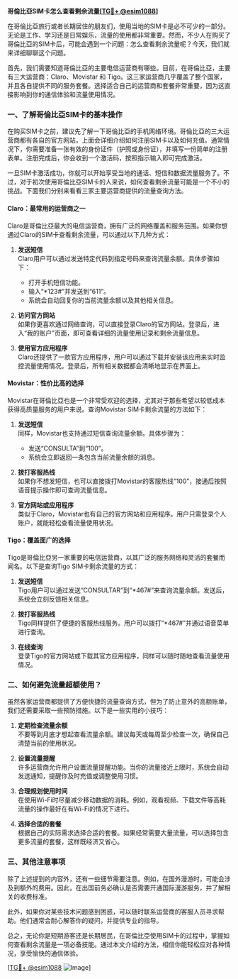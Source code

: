 **哥倫比亞SIM卡怎么查看剩余流量[[TG💪+ @esim1088](https://t.me/s/esim1088)]**

在哥倫比亞旅行或者长期居住的朋友们，使用当地的SIM卡是必不可少的一部分。无论是工作、学习还是日常娱乐，流量的使用都非常重要。然而，不少人在购买了哥倫比亞的SIM卡后，可能会遇到一个问题：怎么查看剩余流量呢？今天，我们就来详细聊聊这个问题。

首先，我们需要知道哥倫比亞的主要电信运营商有哪些。目前，在哥倫比亞，主要有三大运营商：Claro、Movistar 和 Tigo。这三家运营商几乎覆盖了整个国家，并且各自提供不同的服务套餐。选择适合自己的运营商和套餐非常重要，因为这直接影响到你的通信体验和流量使用情况。

### 一、了解哥倫比亞SIM卡的基本操作

在购买SIM卡之前，建议先了解一下哥倫比亞的手机网络环境。哥倫比亞的三大运营商都有各自的官方网站，上面会详细介绍如何注册SIM卡以及如何充值。通常情况下，你需要准备一张有效的身份证件（护照或身份证），并填写一份简单的注册表单。注册完成后，你会收到一个激活码，按照指示输入即可完成激活。

一旦SIM卡激活成功，你就可以开始享受当地的通话、短信和数据流量服务了。不过，对于初次使用哥倫比亞SIM卡的人来说，如何查看剩余流量可能是一个不小的挑战。下面我们分别来看看三家主要运营商提供的流量查询方法。

#### Claro：最常用的运营商之一

Claro是哥倫比亞最大的电信运营商，拥有广泛的网络覆盖和服务范围。如果你想通过Claro的SIM卡查看剩余流量，可以通过以下几种方式：

1. **发送短信**  
   Claro用户可以通过发送特定代码到指定号码来查询流量余额。具体步骤如下：
   - 打开手机短信功能。
   - 输入“*123#”并发送到“611”。
   - 系统会自动回复你的当前流量余额以及其他相关信息。

2. **访问官方网站**  
   如果你更喜欢通过网络查询，可以直接登录Claro的官方网站。登录后，进入“我的账户”页面，即可查看详细的流量使用记录和剩余流量信息。

3. **使用官方应用程序**  
   Claro还提供了一款官方应用程序，用户可以通过下载并安装该应用来实时监控流量使用情况。登录后，所有相关数据都会清晰地显示在界面上。

#### Movistar：性价比高的选择

Movistar在哥倫比亞也是一个非常受欢迎的选择，尤其对于那些希望以较低成本获得高质量服务的用户来说。查询Movistar SIM卡剩余流量的方法如下：

1. **发送短信**  
   同样，Movistar也支持通过短信查询流量余额。具体步骤为：
   - 发送“CONSULTA”到“100”。
   - 系统会立即返回一条包含当前流量余额的消息。

2. **拨打客服热线**  
   如果你不想发短信，也可以直接拨打Movistar的客服热线“100”，接通后按照语音提示操作即可查询流量信息。

3. **官方网站或应用程序**  
   类似于Claro，Movistar也有自己的官方网站和应用程序。用户只需登录个人账户，就能轻松查看流量使用状况。

#### Tigo：覆盖面广的选择

Tigo是哥倫比亞另一家重要的电信运营商，以其广泛的服务网络和灵活的套餐而闻名。以下是查询Tigo SIM卡剩余流量的方式：

1. **发送短信**  
   Tigo用户可以通过发送“CONSULTAR”到“*467#”来查询流量余额。发送后，系统会立刻反馈相关信息。

2. **拨打客服热线**  
   Tigo同样提供了便捷的客服热线服务。用户可以拨打“*467#”并通过语音菜单进行查询。

3. **在线查询**  
   登录Tigo的官方网站或下载其官方应用程序，同样可以随时随地查看流量使用情况。

### 二、如何避免流量超额使用？

虽然各家运营商都提供了方便快捷的流量查询方式，但为了防止意外的高额账单，我们还需要采取一些预防措施。以下是一些实用的小技巧：

1. **定期检查流量余额**  
   不要等到月底才想起查看流量余额。建议每天或每周至少检查一次，确保自己清楚当前的使用状况。

2. **设置流量提醒**  
   许多运营商允许用户设置流量提醒功能。当你的流量接近上限时，系统会自动发送通知，提醒你及时充值或调整使用习惯。

3. **合理规划使用时间**  
   在使用Wi-Fi时尽量减少移动数据的消耗。例如，观看视频、下载文件等高耗流量的操作最好在有Wi-Fi的情况下进行。

4. **选择合适的套餐**  
   根据自己的实际需求选择合适的套餐。如果经常需要大量流量，可以选择包含更多流量的套餐，这样既经济又省心。

### 三、其他注意事项

除了上述提到的内容外，还有一些细节需要注意。例如，在国外漫游时，可能会涉及到额外的费用。因此，在出国前务必确认是否需要开通国际漫游服务，并了解相关的收费标准。

此外，如果你对某些技术问题感到困惑，可以随时联系运营商的客服人员寻求帮助。他们通常会耐心解答你的疑问，并提供专业的指导。

总之，无论你是短期游客还是长期居民，在哥倫比亞使用SIM卡的过程中，掌握如何查看剩余流量是一项必备技能。通过本文介绍的方法，相信你能轻松应对各种情况，享受愉快的通信体验。

[[TG💪+ @esim1088](https://t.me/s/esim1088) ![Image](https://i.postimg.cc/4NQfJmqS/Snipaste-2025-05-13-00-14-12.png)]